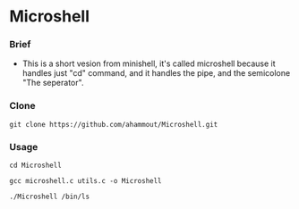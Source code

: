 # Microshell
### Brief
+ This is a short vesion from minishell, it's called microshell because it handles just "cd" command, and it handles the pipe, and the semicolone "The seperator".

### Clone

```
git clone https://github.com/ahammout/Microshell.git
```

### Usage

```
cd Microshell
```

```
gcc microshell.c utils.c -o Microshell
```

```
./Microshell /bin/ls 
```